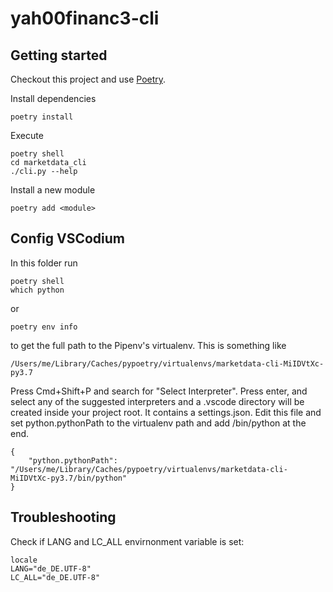 # yah00financ3-cli

Getting started
---------------
Checkout this project and use [Poetry](https://python-poetry.org).

Install dependencies

    poetry install

Execute

    poetry shell
    cd marketdata_cli
    ./cli.py --help

Install a new module

    poetry add <module>




Config VSCodium
---------------

In this folder run 
    
    poetry shell
    which python

or

    poetry env info

to get the full path to the Pipenv's virtualenv. This is something like 

    /Users/me/Library/Caches/pypoetry/virtualenvs/marketdata-cli-MiIDVtXc-py3.7

Press Cmd+Shift+P and search for "Select Interpreter". Press enter, and select any of the suggested interpreters and a .vscode directory will be created inside your project root. It contains a settings.json. Edit this file and set python.pythonPath to the virtualenv path and add /bin/python at the end.

    {
        "python.pythonPath": "/Users/me/Library/Caches/pypoetry/virtualenvs/marketdata-cli-MiIDVtXc-py3.7/bin/python"
    }

Troubleshooting
---------------

Check if LANG and LC_ALL envirnonment variable is set:

    locale
    LANG="de_DE.UTF-8"
    LC_ALL="de_DE.UTF-8"
